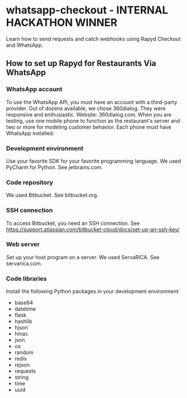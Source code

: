 # whatsapp-checkout - INTERNAL HACKATHON WINNER
Learn how to send requests and catch webhooks using Rapyd Checkout and WhatsApp.


## How to set up Rapyd for Restaurants Via WhatsApp 

### WhatsApp account 
To use the WhatsApp API, you must have an account with a third-party provider. Out of dozens available, we chose 360dialog. They were responsive and enthusiastic. Website: 360dialog.com. When you are testing, use one mobile phone to function as the restaurant's server and two or more for modeling customer behavior. Each phone must have WhatsApp installed. 

### Development environment 
Use your favorite SDK for your favorite programming language. We used PyCharm for Python. See jetbrains.com. 

### Code repository 
We used Bitbucket. See bitbucket.org. 

### SSH connection 
To access Bitbucket, you need an SSH connection. See 
https://support.atlassian.com/bitbucket-cloud/docs/set-up-an-ssh-key/ 

### Web server 
Set up your host program on a server. We used ServaRICA. See servarica.com. 

### Code libraries 

Install the following Python packages in your development environment: 
- base64 
- datetime 
- flask 
- hashlib 
- hjson 
- hmac 
- json 
- os 
- random 
- redis 
- rejson 
- requests 
- string 
- time 
- uuid

